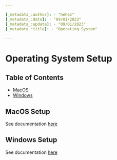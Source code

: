```yaml
---

[_metadata_:author]: - "hehez"
[_metadata_:date]: - "09/01/2023"
[_metadata_:update]: - "09/01/2023"
[_metadata_:title]: - "Operating System"

---
```


# Operating System Setup

## Table of Contents

<!--
-->
<!-- !toc (minlevel=2 omit="Table of Contents") -->

- [MacOS](#macos-setup)
- [Windows](#windows-setup)
<!-- toc! -->

## MacOS Setup

See documentation [here](Mac/README.md)

## Windows Setup

See documentation [here](Windows/README.md)
